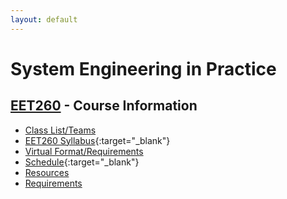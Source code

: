 ```yaml
---
layout: default
---
```


# System Engineering in Practice

## [EET260](../) - Course Information

- [Class List/Teams](teams.md)
- [EET260 Syllabus](EET260.Syllabus.SP21.pdf){:target="_blank"}
- [Virtual Format/Requirements](virtual.md)
- [Schedule](SprintSchedule.pdf){:target="_blank"}
- [Resources](../resources)
- [Requirements](requirements.md)



